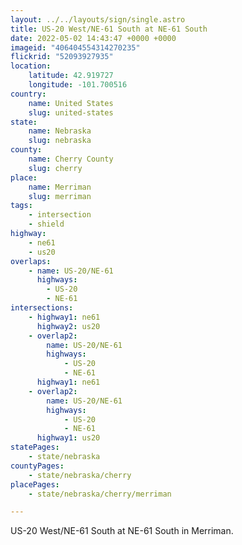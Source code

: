 ```yaml
---
layout: ../../layouts/sign/single.astro
title: US-20 West/NE-61 South at NE-61 South
date: 2022-05-02 14:43:47 +0000 +0000
imageid: "406404554314270235"
flickrid: "52093927935"
location:
    latitude: 42.919727
    longitude: -101.700516
country:
    name: United States
    slug: united-states
state:
    name: Nebraska
    slug: nebraska
county:
    name: Cherry County
    slug: cherry
place:
    name: Merriman
    slug: merriman
tags:
    - intersection
    - shield
highway:
    - ne61
    - us20
overlaps:
    - name: US-20/NE-61
      highways:
        - US-20
        - NE-61
intersections:
    - highway1: ne61
      highway2: us20
    - overlap2:
        name: US-20/NE-61
        highways:
            - US-20
            - NE-61
      highway1: ne61
    - overlap2:
        name: US-20/NE-61
        highways:
            - US-20
            - NE-61
      highway1: us20
statePages:
    - state/nebraska
countyPages:
    - state/nebraska/cherry
placePages:
    - state/nebraska/cherry/merriman

---
```

US-20 West/NE-61 South at NE-61 South in Merriman.
